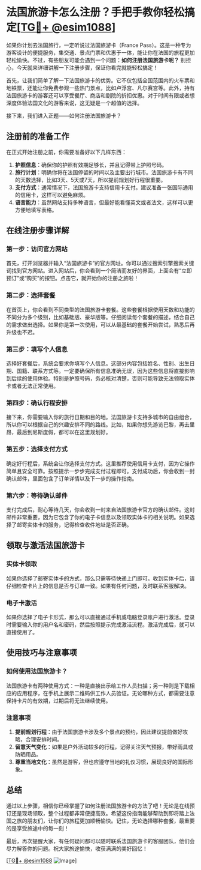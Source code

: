 # 法国旅游卡怎么注册？手把手教你轻松搞定[[TG💪+ @esim1088](https://t.me/s/esim1088)]

如果你计划去法国旅行，一定听说过法国旅游卡（France Pass）。这是一种专为游客设计的便捷服务，集交通、景点门票和优惠于一体，能让你在法国的旅程更加轻松愉快。不过，有些朋友可能会遇到一个问题：**如何注册法国旅游卡呢？** 别担心，今天就来详细讲解一下注册步骤，保证你看完就能轻松搞定！

首先，让我们简单了解一下法国旅游卡的优势。它不仅包括全国范围内的火车票和地铁票，还能让你免费参观一些热门景点，比如卢浮宫、凡尔赛宫等。此外，持有法国旅游卡的游客还可以享受餐厅、商店和剧院的折扣优惠。对于时间有限或者想深度体验法国文化的游客来说，这无疑是一个超值的选择。

接下来，我们进入正题——如何注册法国旅游卡？

## 注册前的准备工作

在正式开始注册之前，你需要准备好以下几样东西：

1. **护照信息**：确保你的护照有效期足够长，并且记得带上护照号码。
2. **旅行计划**：明确你将在法国停留的时间以及主要出行城市。法国旅游卡有不同的天数选择，比如3天、5天或7天，所以提前规划好行程很重要。
3. **支付方式**：通常情况下，法国旅游卡支持信用卡支付。建议准备一张国际通用的信用卡，这样可以避免麻烦。
4. **语言能力**：虽然网站支持多种语言，但最好能看懂英文或者法文，这样可以更方便地填写表格。

## 在线注册步骤详解

### 第一步：访问官方网站

首先，打开浏览器并输入“法国旅游卡”的官方网址。你可以通过搜索引擎搜索关键词找到官方网站。进入网站后，你会看到一个简洁而友好的界面，上面会有“立即预订”或“购买”的按钮。点击它，就开始你的注册之旅啦！

### 第二步：选择套餐

在首页上，你会看到不同类型的法国旅游卡套餐。这些套餐根据使用天数和功能的不同分为多个级别，比如基础版、豪华版等。仔细阅读每个套餐的描述，结合自己的需求做出选择。如果你是第一次使用，可以从最基础的套餐开始尝试，熟悉后再升级也不迟。

### 第三步：填写个人信息

选择好套餐后，系统会要求你填写个人信息。这部分内容包括姓名、性别、出生日期、国籍、联系方式等。一定要确保所有信息准确无误，因为这些信息将直接影响到后续的使用体验。特别是护照号码，务必核对清楚，否则可能导致无法领取实体卡或者无法正常使用。

### 第四步：确认行程安排

接下来，你需要输入你的旅行日期和目的地。法国旅游卡支持多城市的自由组合，所以你可以根据自己的兴趣安排不同的路线。比如，如果你想先游览巴黎，再去里昂，最后到尼斯度假，都可以在这里规划好。

### 第五步：选择支付方式

确定好行程后，系统会让你选择支付方式。这里推荐使用信用卡支付，因为它操作简单且安全可靠。按照提示一步步完成支付过程即可。支付成功后，你会收到一封确认邮件，里面包含了订单详情以及下一步的操作指南。

### 第六步：等待确认邮件

支付完成后，耐心等待几天，你会收到一封来自法国旅游卡官方的确认邮件。这封邮件非常重要，因为它包含了你的电子卡信息以及领取实体卡的相关说明。如果选择了邮寄实体卡的服务，记得检查收件地址是否正确。

## 领取与激活法国旅游卡

### 实体卡领取

如果你选择了邮寄实体卡的方式，那么只需等待快递上门即可。收到实体卡后，请仔细检查卡片上的信息是否与订单一致。如果有任何问题，及时联系客服解决。

### 电子卡激活

如果你选择了电子卡形式，那么可以直接通过手机或电脑登录账户进行激活。登录时需要输入你的用户名和密码，然后按照提示完成激活流程。激活完成后，就可以直接使用了。

## 使用技巧与注意事项

### 如何使用法国旅游卡？

法国旅游卡有两种使用方式：一种是直接出示给工作人员扫描；另一种则是下载相应的应用程序，在手机上展示二维码供工作人员验证。无论哪种方式，都需要注意保持卡片的有效期，过期后将无法继续使用。

### 注意事项

1. **提前规划行程**：由于法国旅游卡涉及多个景点的预约，因此建议提前做好攻略，合理安排时间。
2. **留意天气变化**：如果是户外活动较多的行程，记得关注天气预报，带好雨具或防晒用品。
3. **尊重当地文化**：虽然是游客，但也应遵守当地的礼仪习惯，展现良好的国际形象。

## 总结

通过以上步骤，相信你已经掌握了如何注册法国旅游卡的方法了吧！无论是在线预订还是现场领取，整个过程都非常便捷高效。希望这份指南能够帮助到即将踏上法国之旅的朋友们，让你们的旅程更加顺畅愉快。记住，无论选择哪种套餐，最重要的是享受旅途中的每一刻！

最后，再次提醒大家，有任何疑问都可以随时联系法国旅游卡的客服团队，他们会尽力解答你的问题。祝大家旅途愉快，收获满满的美好回忆！

[[TG💪+ @esim1088](https://t.me/s/esim1088) ![Image](https://i.postimg.cc/4NQfJmqS/Snipaste-2025-05-13-00-14-12.png)]